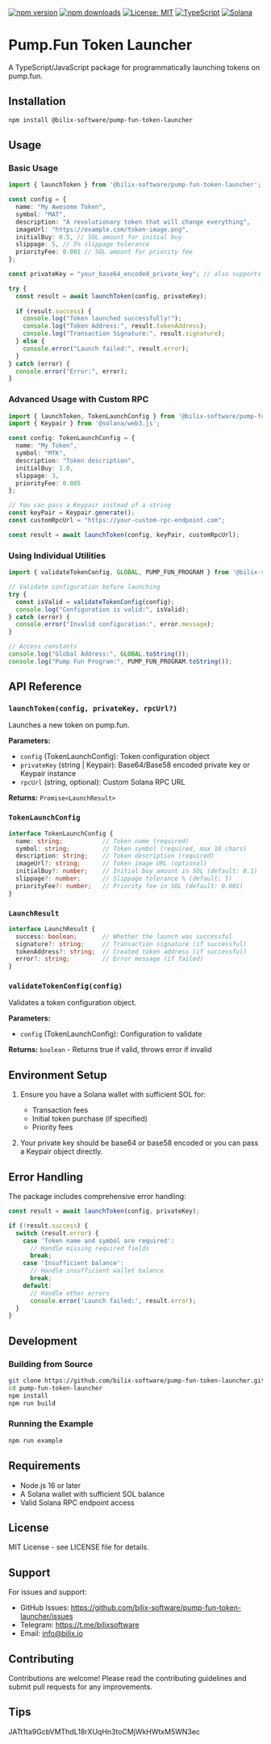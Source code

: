[![npm version](https://badge.fury.io/js/pump-fun-token-launcher.svg)](https://badge.fury.io/js/@bilix-software%2Fpump-fun-token-launcher)
[![npm downloads](https://img.shields.io/npm/dm/pump-fun-token-launcher.svg)](https://www.npmjs.com/package/@bilix-software/pump-fun-token-launcher)
[![License: MIT](https://img.shields.io/badge/License-MIT-yellow.svg)](https://opensource.org/licenses/MIT)
[![TypeScript](https://img.shields.io/badge/TypeScript-Ready-blue.svg)](https://www.typescriptlang.org/)
[![Solana](https://img.shields.io/badge/Solana-Compatible-purple.svg)](https://solana.com/)

# Pump.Fun Token Launcher

A TypeScript/JavaScript package for programmatically launching tokens on pump.fun.

## Installation

```bash
npm install @bilix-software/pump-fun-token-launcher
```

## Usage

### Basic Usage

```typescript
import { launchToken } from '@bilix-software/pump-fun-token-launcher';

const config = {
  name: "My Awesome Token",
  symbol: "MAT",
  description: "A revolutionary token that will change everything",
  imageUrl: "https://example.com/token-image.png",
  initialBuy: 0.5, // SOL amount for initial buy
  slippage: 5, // 5% slippage tolerance
  priorityFee: 0.001 // SOL amount for priority fee
};

const privateKey = "your_base64_encoded_private_key"; // also supports base58

try {
  const result = await launchToken(config, privateKey);
  
  if (result.success) {
    console.log("Token launched successfully!");
    console.log("Token Address:", result.tokenAddress);
    console.log("Transaction Signature:", result.signature);
  } else {
    console.error("Launch failed:", result.error);
  }
} catch (error) {
  console.error("Error:", error);
}
```

### Advanced Usage with Custom RPC

```typescript
import { launchToken, TokenLaunchConfig } from '@bilix-software/pump-fun-token-launcher';
import { Keypair } from '@solana/web3.js';

const config: TokenLaunchConfig = {
  name: "My Token",
  symbol: "MTK",
  description: "Token description",
  initialBuy: 1.0,
  slippage: 3,
  priorityFee: 0.005
};

// You can pass a Keypair instead of a string
const keyPair = Keypair.generate();
const customRpcUrl = "https://your-custom-rpc-endpoint.com";

const result = await launchToken(config, keyPair, customRpcUrl);
```

### Using Individual Utilities

```typescript
import { validateTokenConfig, GLOBAL, PUMP_FUN_PROGRAM } from '@bilix-software/pump-fun-token-launcher';

// Validate configuration before launching
try {
  const isValid = validateTokenConfig(config);
  console.log("Configuration is valid:", isValid);
} catch (error) {
  console.error("Invalid configuration:", error.message);
}

// Access constants
console.log("Global Address:", GLOBAL.toString());
console.log("Pump Fun Program:", PUMP_FUN_PROGRAM.toString());
```

## API Reference

### `launchToken(config, privateKey, rpcUrl?)`

Launches a new token on pump.fun.

**Parameters:**
- `config` (TokenLaunchConfig): Token configuration object
- `privateKey` (string | Keypair): Base64/Base58 encoded private key or Keypair instance
- `rpcUrl` (string, optional): Custom Solana RPC URL

**Returns:** `Promise<LaunchResult>`

### `TokenLaunchConfig`

```typescript
interface TokenLaunchConfig {
  name: string;           // Token name (required)
  symbol: string;         // Token symbol (required, max 10 chars)
  description: string;    // Token description (required)
  imageUrl?: string;      // Token image URL (optional)
  initialBuy?: number;    // Initial buy amount in SOL (default: 0.1)
  slippage?: number;      // Slippage tolerance % (default: 5)
  priorityFee?: number;   // Priority fee in SOL (default: 0.001)
}
```

### `LaunchResult`

```typescript
interface LaunchResult {
  success: boolean;       // Whether the launch was successful
  signature?: string;     // Transaction signature (if successful)
  tokenAddress?: string;  // Created token address (if successful)
  error?: string;         // Error message (if failed)
}
```

### `validateTokenConfig(config)`

Validates a token configuration object.

**Parameters:**
- `config` (TokenLaunchConfig): Configuration to validate

**Returns:** `boolean` - Returns true if valid, throws error if invalid

## Environment Setup

1. Ensure you have a Solana wallet with sufficient SOL for:
   - Transaction fees
   - Initial token purchase (if specified)
   - Priority fees

2. Your private key should be base64 or base58 encoded or you can pass a Keypair object directly.

## Error Handling

The package includes comprehensive error handling:

```typescript
const result = await launchToken(config, privateKey);

if (!result.success) {
  switch (result.error) {
    case 'Token name and symbol are required':
      // Handle missing required fields
      break;
    case 'Insufficient balance':
      // Handle insufficient wallet balance
      break;
    default:
      // Handle other errors
      console.error('Launch failed:', result.error);
  }
}
```

## Development

### Building from Source

```bash
git clone https://github.com/bilix-software/pump-fun-token-launcher.git
cd pump-fun-token-launcher
npm install
npm run build
```

### Running the Example

```bash
npm run example
```

## Requirements

- Node.js 16 or later
- A Solana wallet with sufficient SOL balance
- Valid Solana RPC endpoint access

## License

MIT License - see LICENSE file for details.

## Support

For issues and support:
- GitHub Issues: https://github.com/bilix-software/pump-fun-token-launcher/issues
- Telegram: https://t.me/bilixsoftware
- Email: info@bilix.io

## Contributing

Contributions are welcome! Please read the contributing guidelines and submit pull requests for any improvements.

## Tips
JATt1ta9GcbVMThdL18rXUqHn3toCMjWkHWtxM5WN3ec

